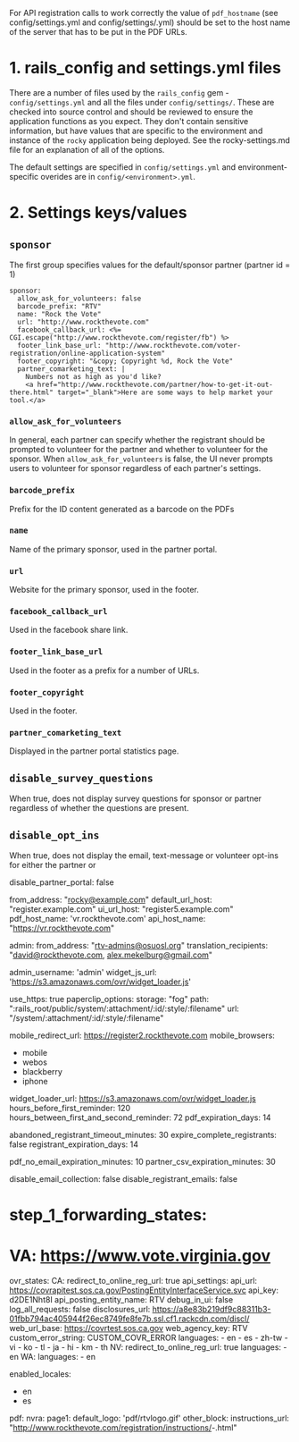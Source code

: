 For API registration calls to work correctly the value of `pdf_hostname` (see
config/settings.yml and config/settings/<env>.yml) should be set to the host
name of the server that has to be put in the PDF URLs.

# 1. rails_config and settings.yml files

There are a number of files used by the `rails_config` gem - `config/settings.yml`
and all the files under `config/settings/`. These are checked into source
control and should be reviewed to ensure the application functions as you expect. 
They don't contain sensitive information, but have values that are specific to the environment and instance
of the `rocky` application being deployed. See the rocky-settings.md file for an explanation of
all of the options.

The default settings are specified in `config/settings.yml` and environment-specific overides are in
`config/<environment>.yml`.


# 2. Settings keys/values

## `sponsor`

The first group specifies values for the default/sponsor partner (partner id = 1)

    sponsor:
      allow_ask_for_volunteers: false
      barcode_prefix: "RTV"
      name: "Rock the Vote"
      url: "http://www.rockthevote.com"
      facebook_callback_url: <%= CGI.escape("http://www.rockthevote.com/register/fb") %>
      footer_link_base_url: "http://www.rockthevote.com/voter-registration/online-application-system"
      footer_copyright: "&copy; Copyright %d, Rock the Vote"
      partner_comarketing_text: |
        Numbers not as high as you'd like?
        <a href="http://www.rockthevote.com/partner/how-to-get-it-out-there.html" target="_blank">Here are some ways to help market your tool.</a>

### `allow_ask_for_volunteers`

In general, each partner can specify whether the registrant should be prompted to volunteer for the partner and whether to volunteer for the sponsor. When `allow_ask_for_volunteers` is false, the UI never prompts users to volunteer for sponsor regardless of each partner's settings.

### `barcode_prefix`

Prefix for the ID content generated as a barcode on the PDFs

### `name`

Name of the primary sponsor, used in the partner portal.

### `url`

Website for the primary sponsor, used in the footer.

### `facebook_callback_url`

Used in the facebook share link.

### `footer_link_base_url`

Used in the footer as a prefix for a number of URLs.

### `footer_copyright`

Used in the footer.

### `partner_comarketing_text`

Displayed in the partner portal statistics page.

## `disable_survey_questions`

When true, does not display survey questions for sponsor or partner regardless of whether the questions are present.

## `disable_opt_ins`

When true, does not display the email, text-message or volunteer opt-ins for either the partner or



disable_partner_portal: false

from_address: "rocky@example.com"
default_url_host: "register.example.com"
ui_url_host: "register5.example.com"
pdf_host_name: 'vr.rockthevote.com'
api_host_name: "https://vr.rockthevote.com"


admin:
  from_address: "rtv-admins@osuosl.org"
  translation_recipients: "david@rockthevote.com, alex.mekelburg@gmail.com"

admin_username: 'admin'
widget_js_url:  'https://s3.amazonaws.com/ovr/widget_loader.js'

use_https: true
paperclip_options: 
  storage: "fog"
  path: ":rails_root/public/system/:attachment/:id/:style/:filename"
  url: "/system/:attachment/:id/:style/:filename"

mobile_redirect_url: https://register2.rockthevote.com
mobile_browsers:
  - mobile
  - webos
  - blackberry
  - iphone
  
widget_loader_url: https://s3.amazonaws.com/ovr/widget_loader.js
hours_before_first_reminder: 120
hours_between_first_and_second_reminder: 72
pdf_expiration_days: 14

abandoned_registrant_timeout_minutes: 30
expire_complete_registrants: false
registrant_expiration_days: 14

pdf_no_email_expiration_minutes: 10
partner_csv_expiration_minutes: 30

disable_email_collection: false
disable_registrant_emails: false
  

# step_1_forwarding_states:
#     VA: https://www.vote.virginia.gov

ovr_states:
  CA:
    redirect_to_online_reg_url: true
    api_settings:
      api_url: https://covrapitest.sos.ca.gov/PostingEntityInterfaceService.svc
      api_key: d2DE1Nht8I
      api_posting_entity_name: RTV
      debug_in_ui: false
      log_all_requests: false
      disclosures_url: https://a8e83b219df9c88311b3-01fbb794ac405944f26ec8749fe8fe7b.ssl.cf1.rackcdn.com/discl/
      web_url_base: https://covrtest.sos.ca.gov
      web_agency_key: RTV
      custom_error_string: CUSTOM_COVR_ERROR
    languages:
      - en
      - es
      - zh-tw
      - vi
      - ko
      - tl
      - ja
      - hi
      - km
      - th
  NV:
    redirect_to_online_reg_url: true
    languages:
      - en
  WA:
    languages:
      - en

  
enabled_locales:
  - en
  - es


  

pdf:
  nvra:
    page1:
      default_logo: 'pdf/rtvlogo.gif'
      other_block:
        instructions_url: "http://www.rockthevote.com/registration/instructions/<STATE>-<LOCALE>.html"
  
